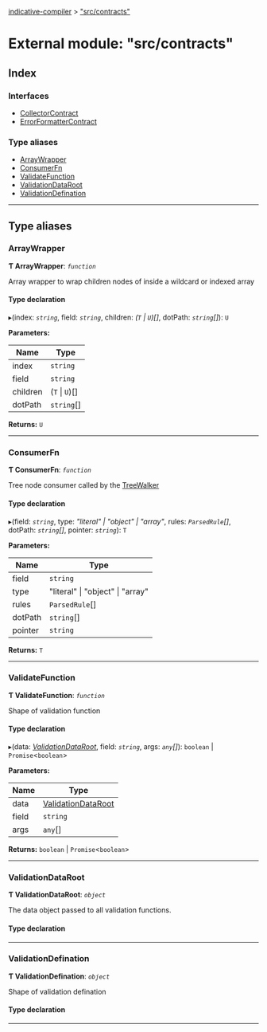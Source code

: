 [indicative-compiler](../README.md) > ["src/contracts"](../modules/_src_contracts_.md)

# External module: "src/contracts"

## Index

### Interfaces

* [CollectorContract](../interfaces/_src_contracts_.collectorcontract.md)
* [ErrorFormatterContract](../interfaces/_src_contracts_.errorformattercontract.md)

### Type aliases

* [ArrayWrapper](_src_contracts_.md#arraywrapper)
* [ConsumerFn](_src_contracts_.md#consumerfn)
* [ValidateFunction](_src_contracts_.md#validatefunction)
* [ValidationDataRoot](_src_contracts_.md#validationdataroot)
* [ValidationDefination](_src_contracts_.md#validationdefination)

---

## Type aliases

<a id="arraywrapper"></a>

###  ArrayWrapper

**Ƭ ArrayWrapper**: *`function`*

Array wrapper to wrap children nodes of inside a wildcard or indexed array

#### Type declaration
▸(index: *`string`*, field: *`string`*, children: *(`T` \| `U`)[]*, dotPath: *`string`[]*): `U`

**Parameters:**

| Name | Type |
| ------ | ------ |
| index | `string` |
| field | `string` |
| children | (`T` \| `U`)[] |
| dotPath | `string`[] |

**Returns:** `U`

___
<a id="consumerfn"></a>

###  ConsumerFn

**Ƭ ConsumerFn**: *`function`*

Tree node consumer called by the [TreeWalker](../classes/_src_treewalker_.treewalker.md)

#### Type declaration
▸(field: *`string`*, type: *"literal" \| "object" \| "array"*, rules: *`ParsedRule`[]*, dotPath: *`string`[]*, pointer: *`string`*): `T`

**Parameters:**

| Name | Type |
| ------ | ------ |
| field | `string` |
| type | "literal" \| "object" \| "array" |
| rules | `ParsedRule`[] |
| dotPath | `string`[] |
| pointer | `string` |

**Returns:** `T`

___
<a id="validatefunction"></a>

###  ValidateFunction

**Ƭ ValidateFunction**: *`function`*

Shape of validation function

#### Type declaration
▸(data: *[ValidationDataRoot](_src_contracts_.md#validationdataroot)*, field: *`string`*, args: *`any`[]*): `boolean` \| `Promise`<`boolean`>

**Parameters:**

| Name | Type |
| ------ | ------ |
| data | [ValidationDataRoot](_src_contracts_.md#validationdataroot) |
| field | `string` |
| args | `any`[] |

**Returns:** `boolean` \| `Promise`<`boolean`>

___
<a id="validationdataroot"></a>

###  ValidationDataRoot

**Ƭ ValidationDataRoot**: *`object`*

The data object passed to all validation functions.

#### Type declaration

___
<a id="validationdefination"></a>

###  ValidationDefination

**Ƭ ValidationDefination**: *`object`*

Shape of validation defination

#### Type declaration

___

